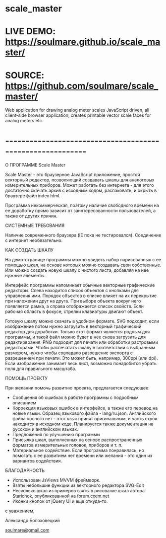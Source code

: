 # scale_master
# LIVE DEMO: https://soulmare.github.io/scale_master/
# SOURCE: https://github.com/soulmare/scale_master/

Web application for drawing analog meter scales
JavaScript driven, all client-side browser application, creates printable vector scale faces for analog meters etc.

# ----------------------------------------------------------


О ПРОГРАММЕ Scale Master

Scale Master - это браузерное JavaScript приложение, простой векторный редактор, позволяющий создавать шкалы для аналоговых измерительных приборов. Может работать без интернета - для этого достаточно скачать архив с исходным кодом, распаковать, и окрыть в браузере файл index.html.

Программа некоммерческая, поэтому наличие свободного времени на ее доработку прямо зависит от заинтересованности пользователей, а также от других причин.


СИСТЕМНЫЕ ТРЕБОВАНИЯ

Наличие современного браузера (IE пока не тестировался). Соединение с интернет необязательно.


КАК СОЗДАТЬ ШКАЛУ

На демо-странице программы можно увидеть набор нарисованных с ее помощью шкал, на основе которых можно создавать свои собственные. Или можно создать новую шкалу с чистого листа, добавляя на нее нужные элементы.

Интерфейс программы напоминает обычные векторные графические редакторы. Слева находится список объектов с кнопками для управления ими. Порядок объектов в списке влияет на их перекрытие при наложении друг на друга. При выборе объекта вокруг него появляется рамка, а справа отображается список свойств. Если рабочая область в фокусе, стрелки клавиатуры двигают объект.

Готовую шкалу можно скачать в удобном формате. SVG подходит, если изображение потом нужно загрузить в векторный графический редактор для доработки. Только этот формат является родным для программы, и такой файл можно будет в нее снова загрузить для редактирвоания. PNG подходит для печати или обработки растровыми редакторами. Чтобы распечатать шкалу в соответствии с выбранным размером, нужно чтобы совпадало разрешение экспорта с разрешением при печати. Это может быть, например, 300ppi (или dpi). Если изображение занимает весь лист, возможно понадобится убрать поля для правильного масштаба.


ПОМОЩЬ ПРОЕКТУ

При желании помочь развитию проекта, предлагается следующее:
- Сообщения об ошибках в работе программы с подробным описанием
- Коррекция языковых ошибок в интерфейсе, а также его перевод на новые языки. Образец языкового файла - lang/ru.json. Английского файла полного нет - этот язык принят оригинальным, и часть строк находится в исходном коде. Планируется также документация на русском и английском языках.
- Предложения по улучшению программы
- Присылка шкал, выполненных на основе распространенных форматов измерительных головок, приборов и т. п.
- Материальное содействие. Если программа понравилась, но помогать с ее развитием нет времени или желания - это один из вариантов содействия.

БЛАГОДАРНОСТЬ
- Использован JsViews MVVM фреймворк.
- Взяты небольшие функции из векторного редактора SVG-Edit
- Несколько шкал из примеров взяты в рисовалке шкал автора Starichok, опубликованной на forum.cxem.net
- Иконки кнопок от jQuery UI и еще откуда-то.



с уважением,

Александр Болоховецкий

soulmare@gmail.com

